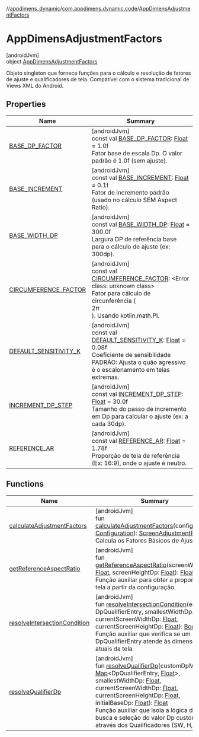 //[appdimens_dynamic](../../../index.md)/[com.appdimens.dynamic.code](../index.md)/[AppDimensAdjustmentFactors](index.md)

# AppDimensAdjustmentFactors

[androidJvm]\
object [AppDimensAdjustmentFactors](index.md)

Objeto singleton que fornece funções para o cálculo e resolução de fatores de ajuste e qualificadores de tela. Compatível com o sistema tradicional de Views XML do Android.

## Properties

| Name | Summary |
|---|---|
| [BASE_DP_FACTOR](-b-a-s-e_-d-p_-f-a-c-t-o-r.md) | [androidJvm]<br>const val [BASE_DP_FACTOR](-b-a-s-e_-d-p_-f-a-c-t-o-r.md): [Float](https://kotlinlang.org/api/core/kotlin-stdlib/kotlin/-float/index.html) = 1.0f<br>Fator base de escala Dp. O valor padrão é 1.0f (sem ajuste). |
| [BASE_INCREMENT](-b-a-s-e_-i-n-c-r-e-m-e-n-t.md) | [androidJvm]<br>const val [BASE_INCREMENT](-b-a-s-e_-i-n-c-r-e-m-e-n-t.md): [Float](https://kotlinlang.org/api/core/kotlin-stdlib/kotlin/-float/index.html) = 0.1f<br>Fator de incremento padrão (usado no cálculo SEM Aspect Ratio). |
| [BASE_WIDTH_DP](-b-a-s-e_-w-i-d-t-h_-d-p.md) | [androidJvm]<br>const val [BASE_WIDTH_DP](-b-a-s-e_-w-i-d-t-h_-d-p.md): [Float](https://kotlinlang.org/api/core/kotlin-stdlib/kotlin/-float/index.html) = 300.0f<br>Largura DP de referência base para o cálculo de ajuste (ex: 300dp). |
| [CIRCUMFERENCE_FACTOR](-c-i-r-c-u-m-f-e-r-e-n-c-e_-f-a-c-t-o-r.md) | [androidJvm]<br>const val [CIRCUMFERENCE_FACTOR](-c-i-r-c-u-m-f-e-r-e-n-c-e_-f-a-c-t-o-r.md): &lt;Error class: unknown class&gt;<br>Fator para cálculo de circunferência (<br>$2\pi$<br>). Usando kotlin.math.PI. |
| [DEFAULT_SENSITIVITY_K](-d-e-f-a-u-l-t_-s-e-n-s-i-t-i-v-i-t-y_-k.md) | [androidJvm]<br>const val [DEFAULT_SENSITIVITY_K](-d-e-f-a-u-l-t_-s-e-n-s-i-t-i-v-i-t-y_-k.md): [Float](https://kotlinlang.org/api/core/kotlin-stdlib/kotlin/-float/index.html) = 0.08f<br>Coeficiente de sensibilidade PADRÃO: Ajusta o quão agressivo é o escalonamento em telas extremas. |
| [INCREMENT_DP_STEP](-i-n-c-r-e-m-e-n-t_-d-p_-s-t-e-p.md) | [androidJvm]<br>const val [INCREMENT_DP_STEP](-i-n-c-r-e-m-e-n-t_-d-p_-s-t-e-p.md): [Float](https://kotlinlang.org/api/core/kotlin-stdlib/kotlin/-float/index.html) = 30.0f<br>Tamanho do passo de incremento em Dp para calcular o ajuste (ex: a cada 30dp). |
| [REFERENCE_AR](-r-e-f-e-r-e-n-c-e_-a-r.md) | [androidJvm]<br>const val [REFERENCE_AR](-r-e-f-e-r-e-n-c-e_-a-r.md): [Float](https://kotlinlang.org/api/core/kotlin-stdlib/kotlin/-float/index.html) = 1.78f<br>Proporção de tela de referência (Ex: 16:9), onde o ajuste é neutro. |

## Functions

| Name | Summary |
|---|---|
| [calculateAdjustmentFactors](calculate-adjustment-factors.md) | [androidJvm]<br>fun [calculateAdjustmentFactors](calculate-adjustment-factors.md)(configuration: [Configuration](https://developer.android.com/reference/kotlin/android/content/res/Configuration.html)): [ScreenAdjustmentFactors](../-screen-adjustment-factors/index.md)<br>Calcula os Fatores Básicos de Ajuste. |
| [getReferenceAspectRatio](get-reference-aspect-ratio.md) | [androidJvm]<br>fun [getReferenceAspectRatio](get-reference-aspect-ratio.md)(screenWidthDp: [Float](https://kotlinlang.org/api/core/kotlin-stdlib/kotlin/-float/index.html), screenHeightDp: [Float](https://kotlinlang.org/api/core/kotlin-stdlib/kotlin/-float/index.html)): [Float](https://kotlinlang.org/api/core/kotlin-stdlib/kotlin/-float/index.html)<br>Função auxiliar para obter a proporção de tela a partir da configuração. |
| [resolveIntersectionCondition](resolve-intersection-condition.md) | [androidJvm]<br>fun [resolveIntersectionCondition](resolve-intersection-condition.md)(entry: DpQualifierEntry, smallestWidthDp: [Float](https://kotlinlang.org/api/core/kotlin-stdlib/kotlin/-float/index.html), currentScreenWidthDp: [Float](https://kotlinlang.org/api/core/kotlin-stdlib/kotlin/-float/index.html), currentScreenHeightDp: [Float](https://kotlinlang.org/api/core/kotlin-stdlib/kotlin/-float/index.html)): [Boolean](https://kotlinlang.org/api/core/kotlin-stdlib/kotlin/-boolean/index.html)<br>Função auxiliar que verifica se um DpQualifierEntry atende às dimensões atuais da tela. |
| [resolveQualifierDp](resolve-qualifier-dp.md) | [androidJvm]<br>fun [resolveQualifierDp](resolve-qualifier-dp.md)(customDpMap: [Map](https://kotlinlang.org/api/core/kotlin-stdlib/kotlin.collections/-map/index.html)&lt;DpQualifierEntry, [Float](https://kotlinlang.org/api/core/kotlin-stdlib/kotlin/-float/index.html)&gt;, smallestWidthDp: [Float](https://kotlinlang.org/api/core/kotlin-stdlib/kotlin/-float/index.html), currentScreenWidthDp: [Float](https://kotlinlang.org/api/core/kotlin-stdlib/kotlin/-float/index.html), currentScreenHeightDp: [Float](https://kotlinlang.org/api/core/kotlin-stdlib/kotlin/-float/index.html), initialBaseDp: [Float](https://kotlinlang.org/api/core/kotlin-stdlib/kotlin/-float/index.html)): [Float](https://kotlinlang.org/api/core/kotlin-stdlib/kotlin/-float/index.html)<br>Função auxiliar que isola a lógica de busca e seleção do valor Dp customizado através dos Qualificadores (SW, H, W). |